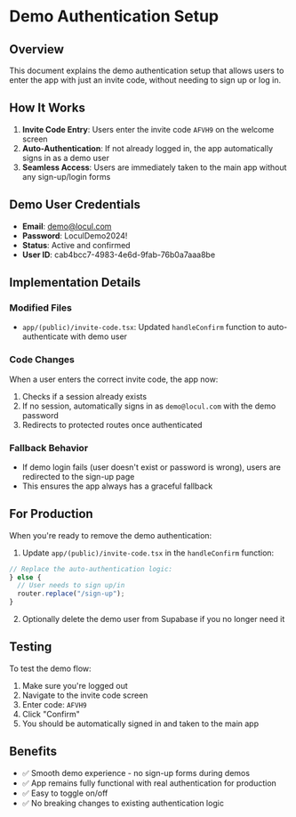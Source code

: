 # Demo Authentication Setup

## Overview
This document explains the demo authentication setup that allows users to enter the app with just an invite code, without needing to sign up or log in.

## How It Works
1. **Invite Code Entry**: Users enter the invite code `AFVH9` on the welcome screen
2. **Auto-Authentication**: If not already logged in, the app automatically signs in as a demo user
3. **Seamless Access**: Users are immediately taken to the main app without any sign-up/login forms

## Demo User Credentials
- **Email**: demo@locul.com
- **Password**: LoculDemo2024!
- **Status**: Active and confirmed
- **User ID**: cab4bcc7-4983-4e6d-9fab-76b0a7aaa8be

## Implementation Details

### Modified Files
- `app/(public)/invite-code.tsx`: Updated `handleConfirm` function to auto-authenticate with demo user

### Code Changes
When a user enters the correct invite code, the app now:
1. Checks if a session already exists
2. If no session, automatically signs in as `demo@locul.com` with the demo password
3. Redirects to protected routes once authenticated

### Fallback Behavior
- If demo login fails (user doesn't exist or password is wrong), users are redirected to the sign-up page
- This ensures the app always has a graceful fallback

## For Production
When you're ready to remove the demo authentication:

1. Update `app/(public)/invite-code.tsx` in the `handleConfirm` function:
```typescript
// Replace the auto-authentication logic:
} else {
  // User needs to sign up/in
  router.replace("/sign-up");
}
```

2. Optionally delete the demo user from Supabase if you no longer need it

## Testing
To test the demo flow:
1. Make sure you're logged out
2. Navigate to the invite code screen
3. Enter code: `AFVH9`
4. Click "Confirm"
5. You should be automatically signed in and taken to the main app

## Benefits
- ✅ Smooth demo experience - no sign-up forms during demos
- ✅ App remains fully functional with real authentication for production
- ✅ Easy to toggle on/off
- ✅ No breaking changes to existing authentication logic

